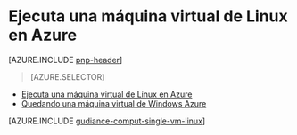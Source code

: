 <properties
   pageTitle="Ejecutar una máquina virtual de Linux | Arquitectura de referencia | Microsoft Azure"
   description="Cómo ejecutar una VM Linux en Azure, estado atento a escalabilidad, resistencia, administración y seguridad."
   services=""
   documentationCenter="na"
   authors="MikeWasson"
   manager="roshar"
   editor=""
   tags=""/>

<tags
   ms.service="guidance"
   ms.devlang="na"
   ms.topic="article"
   ms.tgt_pltfrm="na"
   ms.workload="na"
   ms.date="10/20/2016"
   ms.author="mwasson"/>

# <a name="running-a-linux-vm-on-azure"></a>Ejecuta una máquina virtual de Linux en Azure

[AZURE.INCLUDE [pnp-header](../../includes/guidance-pnp-header-include.md)]

> [AZURE.SELECTOR]
- [Ejecuta una máquina virtual de Linux en Azure](guidance-compute-single-vm-linux.md)
- [Quedando una máquina virtual de Windows Azure](guidance-compute-single-vm.md)

[AZURE.INCLUDE [gudiance-comput-single-vm-linux](../../includes/guidance-compute-single-vm-linux.md)]

